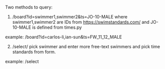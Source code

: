 Two methods to query:


1. /board?id=swimmer1,swimmer2&ts=JO-10-MALE
where swimmer1,swimmer2 are IDs from https://swimstandards.com/
and JO-10-MALE is defined from times.py

example: /board?id=carlos-li,ian-sun&ts=FW_11_12_MALE

2. /select/ pick swimmer and enter more free-text swimmers and pick time standards from form.

example: /select
